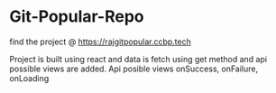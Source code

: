 # Git-Popular-Repo

find the project @ https://rajgitpopular.ccbp.tech


Project is built using react and data is fetch using get method and api possible views are added.
Api posible views onSuccess, onFailure, onLoading

